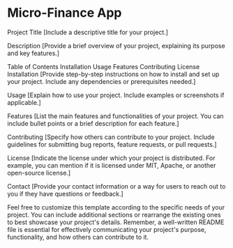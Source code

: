 # Micro-Finance App
Project Title
[Include a descriptive title for your project.]

Description
[Provide a brief overview of your project, explaining its purpose and key features.]

Table of Contents
Installation
Usage
Features
Contributing
License
Installation
[Provide step-by-step instructions on how to install and set up your project. Include any dependencies or prerequisites needed.]

Usage
[Explain how to use your project. Include examples or screenshots if applicable.]

Features
[List the main features and functionalities of your project. You can include bullet points or a brief description for each feature.]

Contributing
[Specify how others can contribute to your project. Include guidelines for submitting bug reports, feature requests, or pull requests.]

License
[Indicate the license under which your project is distributed. For example, you can mention if it is licensed under MIT, Apache, or another open-source license.]

Contact
[Provide your contact information or a way for users to reach out to you if they have questions or feedback.]

Feel free to customize this template according to the specific needs of your project. You can include additional sections or rearrange the existing ones to best showcase your project's details. Remember, a well-written README file is essential for effectively communicating your project's purpose, functionality, and how others can contribute to it.
